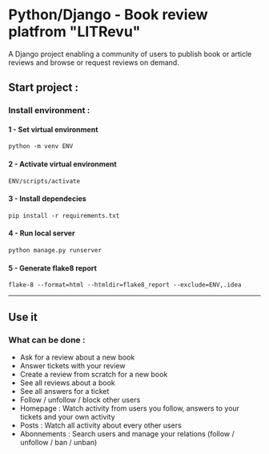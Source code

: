 # Python/Django - Book review platfrom "LITRevu"


A Django project enabling a community of users to publish book or article reviews and browse or request reviews on demand.


## Start project :

### Install environment :

#### 1 - Set virtual environment

`python -m venv ENV`

#### 2 - Activate virtual environment

`ENV/scripts/activate`

#### 3 - Install dependecies

`pip install -r requirements.txt`

#### 4 - Run local server

`python manage.py runserver`

#### 5 - Generate flake8 report

`flake-8 --format=html --htmldir=flake8_report --exclude=ENV,.idea`

***

## Use it
### What can be done :

- Ask for a review about a new book
- Answer tickets with your review
- Create a review from scratch for a new book
- See all reviews about a book
- See all answers for a ticket
- Follow / unfollow / block other users
- Homepage : Watch activity from users you follow, answers to your tickets and your own activity
- Posts : Watch all activity about every other users
- Abonnements : Search users and manage your relations (follow / unfollow / ban / unban)

